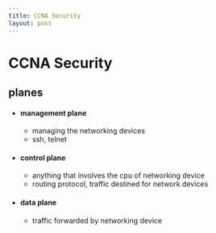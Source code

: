 ```yaml
---
title: CCNA Security
layout: post
---
```

    
# CCNA Security

## planes 
* #### management plane 
	* managing the networking devices 
	* ssh, telnet 
* #### control plane 
	* anything that involves the cpu of networking device 
	* routing protocol, traffic destined for network devices 
* #### data plane 
	* traffic forwarded by networking device 
